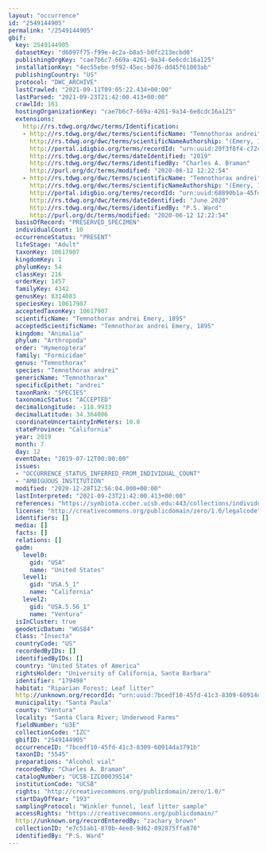 ```yaml
---
layout: "occurrence"
id: "2549144905"
permalink: "/2549144905"
gbif:
  key: 2549144905
  datasetKey: "d6097f75-f99e-4c2a-b8a5-b0fc213ecbd0"
  publishingOrgKey: "cae7b6c7-669a-4261-9a34-6e8cdc16a125"
  installationKey: "4ec55ebe-9f92-45ec-b076-dd45f61003ab"
  publishingCountry: "US"
  protocol: "DWC_ARCHIVE"
  lastCrawled: "2021-09-11T09:05:22.434+00:00"
  lastParsed: "2021-09-23T21:42:00.413+00:00"
  crawlId: 161
  hostingOrganizationKey: "cae7b6c7-669a-4261-9a34-6e8cdc16a125"
  extensions:
    http://rs.tdwg.org/dwc/terms/Identification:
    - http://rs.tdwg.org/dwc/terms/scientificName: "Temnothorax andrei"
      http://rs.tdwg.org/dwc/terms/scientificNameAuthorship: "(Emery, 1895)"
      http://portal.idigbio.org/terms/recordId: "urn:uuid:20f3f8f4-c72c-474d-a299-b7032fd896c1"
      http://rs.tdwg.org/dwc/terms/dateIdentified: "2019"
      http://rs.tdwg.org/dwc/terms/identifiedBy: "Charles A. Braman"
      http://purl.org/dc/terms/modified: "2020-06-12 12:22:54"
    - http://rs.tdwg.org/dwc/terms/scientificName: "Temnothorax andrei"
      http://rs.tdwg.org/dwc/terms/scientificNameAuthorship: "(Emery, 1895)"
      http://portal.idigbio.org/terms/recordId: "urn:uuid:68890b1a-45fd-46f9-bcf8-95fe63141251"
      http://rs.tdwg.org/dwc/terms/dateIdentified: "June 2020"
      http://rs.tdwg.org/dwc/terms/identifiedBy: "P.S. Ward"
      http://purl.org/dc/terms/modified: "2020-06-12 12:22:54"
  basisOfRecord: "PRESERVED_SPECIMEN"
  individualCount: 10
  occurrenceStatus: "PRESENT"
  lifeStage: "Adult"
  taxonKey: 10617907
  kingdomKey: 1
  phylumKey: 54
  classKey: 216
  orderKey: 1457
  familyKey: 4342
  genusKey: 8314083
  speciesKey: 10617907
  acceptedTaxonKey: 10617907
  scientificName: "Temnothorax andrei Emery, 1895"
  acceptedScientificName: "Temnothorax andrei Emery, 1895"
  kingdom: "Animalia"
  phylum: "Arthropoda"
  order: "Hymenoptera"
  family: "Formicidae"
  genus: "Temnothorax"
  species: "Temnothorax andrei"
  genericName: "Temnothorax"
  specificEpithet: "andrei"
  taxonRank: "SPECIES"
  taxonomicStatus: "ACCEPTED"
  decimalLongitude: -118.9933
  decimalLatitude: 34.364006
  coordinateUncertaintyInMeters: 10.0
  stateProvince: "California"
  year: 2019
  month: 7
  day: 12
  eventDate: "2019-07-12T00:00:00"
  issues:
  - "OCCURRENCE_STATUS_INFERRED_FROM_INDIVIDUAL_COUNT"
  - "AMBIGUOUS_INSTITUTION"
  modified: "2020-12-28T12:56:04.000+00:00"
  lastInterpreted: "2021-09-23T21:42:00.413+00:00"
  references: "https://symbiota.ccber.ucsb.edu:443/collections/individual/index.php?occid=179498"
  license: "http://creativecommons.org/publicdomain/zero/1.0/legalcode"
  identifiers: []
  media: []
  facts: []
  relations: []
  gadm:
    level0:
      gid: "USA"
      name: "United States"
    level1:
      gid: "USA.5_1"
      name: "California"
    level2:
      gid: "USA.5.56_1"
      name: "Ventura"
  isInCluster: true
  geodeticDatum: "WGS84"
  class: "Insecta"
  countryCode: "US"
  recordedByIDs: []
  identifiedByIDs: []
  country: "United States of America"
  rightsHolder: "University of California, Santa Barbara"
  identifier: "179498"
  habitat: "Riparian Forest; Leaf litter"
  http://unknown.org/recordId: "urn:uuid:7bcedf10-45fd-41c3-8309-60914da3791b"
  municipality: "Santa Paula"
  county: "Ventura"
  locality: "Santa Clara River; Underwood Farms"
  fieldNumber: "U3E"
  collectionCode: "IZC"
  gbifID: "2549144905"
  occurrenceID: "7bcedf10-45fd-41c3-8309-60914da3791b"
  taxonID: "5545"
  preparations: "Alcohol vial"
  recordedBy: "Charles A. Braman"
  catalogNumber: "UCSB-IZC00039514"
  institutionCode: "UCSB"
  rights: "http://creativecommons.org/publicdomain/zero/1.0/"
  startDayOfYear: "193"
  samplingProtocol: "Winkler funnel, leaf litter sample"
  accessRights: "https://creativecommons.org/publicdomain/"
  http://unknown.org/recordEnteredBy: "zachary_brown"
  collectionID: "e7c51ab1-870b-4ee8-9d62-092875ffa870"
  identifiedBy: "P.S. Ward"
---
```

